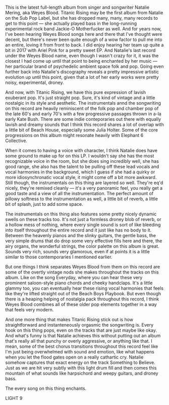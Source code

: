 This is the latest full-length album from singer and songwriter Natalie Mering, aka Weyes Blood. Titanic Rising may be the first album from Natalie on the Sub Pop Label, but she has dropped many, many, many records to get to this point — she actually played bass in the long-running experimental rock band Jackie-O Motherfucker as well. And for years now, I've been hearing Weyes Blood songs here and there that I've thought were decent, but there's never been quite enough of a wow factor to pull me into an entire, loving it from front to back. I did enjoy hearing her team up quite a bit in 2017 with Ariel Pink for a pretty sweet EP. And Natalie's last record under the Weyes Blood name, even though I wasn't crazy for it, it was the closest I had come up until that point to being enchanted by her music — her particular brand of psychedelic ambient space folk and pop. Going even further back into Natalie's discography reveals a pretty impressive artistic evolution up until this point, given that a lot of her early works were pretty noisy, experimental, droney.

And now, with Titanic Rising, we have this pure expression of lavish exuberant pop. It's just straight pop. Sure, it's kind of vintage and a little nostalgic in its style and aesthetic. The instrumentals annd the songwriting on this record are heavily reminiscent of the folk pop and chamber pop of the late 60's and early 70's with a few progressive passages thrown in a-la early Kate Bush. There are some indie conteporaries out there with equally lavish and dreamy sounds that I think this record shares a lot of overlap with a little bit of Beach House, especially some Julia Holter. Some of the core progressions on this album might resonate heavily with Elephant 6 Collective.

When it comes to having a voice with character, I think Natalie does have some ground to make up for on this LP. I wouldn't say she has the most recognizable voice in the room, but she does sing incredibly well, she has good range, she also has the talent to be pulling off these lead vocals and vocal harmonies in the background, which I guess if she had a quirky or more idiosynchronatic vocal style, it might come off a bit more awkward. Still though, the instrumentals on this thing are layered so well. They're eq'd nicely, they're remixed cleanly — it's a very panoramic feel, you really get a good taste and a view of all the instrumentation. The perfect amount of pillowy softness to the instrumentation as well, a little bit of reverb, a little bit of splash, just to add some space.

The instrumentals on this thing also features some pretty nicely dynamic swells on these tracks too. It's not just a formless droney blob of reverb, or a hollow mess of nothing, where every single sound is sort of like bleeding into itself throughout the entire record and it just like has no body to it. Between the heavenly pianos and the slinky guitars, the gentle bass, the very simple drums that do drop some very effective fills here and there, the airy organs, the wonderful strings, the color palette on this album is great. Sounds very rich, sounds very glamorous, even if at points it is a little similar to those contemporaries I mentioned earlier.

But one things I think separates Weyes Blood from them on this record are some of the overtly vintage nods she makes throughout the tracks on this album. Like on the song Everyday, where you can hear these very prominent saloon-style piano chords and cheeky handclaps. It's a little glammy too, you can eventually hear these rising vocal harmonies that feels like they're lifted straight out of the Beach Boys Playbook. But even though there is a heaping helping of nostalgia pack throughout this record, I think Weyes Blood combines all of these older pop elements together in a way that feels very modern.

And one more thing that makes Titanic Rising stick out is how straightforward and instanteneously orgasmic the songwriting is. Every hook on this thing pops, even on the tracks that are just maybe like okay. And what's funny is that Natalie achieves this without putting out an album that's really all that punchy or overly aggressive, or anything like that. I mean, some of the best chorus transitions throughout this record feel like I'm just being overwhelmed with sound and emotion, like what happens when you let the flood gates open on a really cathartic cry. Natalie somehow captures that exact energy on the track Something to Believe. Just as we are hit very subtly with this light drum fill and then comes this mountain of what sounds like harpsichord and weepy guitars, and droney bass.

The every song on this thing enchants.

LIGHT 9

